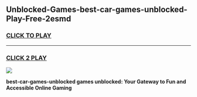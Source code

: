 
## Unblocked-Games-best-car-games-unblocked-Play-Free-2esmd
<h3>
<a href="https://premium76.site?title=best-car-games-unblocked&ref=23A">CLICK TO PLAY</a></h3>
<hr>

<h3>
<a href="https://premium76.site?title=best-car-games-unblocked&ref=23A">CLICK 2 PLAY</a>
  
</h3>

<a href="https://premium76.site?title=best-car-games-unblocked&ref=23A"><img src="https://clearcache.store/games.png"></a>


**best-car-games-unblocked games unblocked: Your Gateway to Fun and Accessible Online Gaming**
